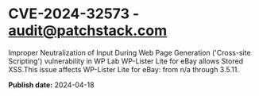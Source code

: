 # CVE-2024-32573 - audit@patchstack.com

Improper Neutralization of Input During Web Page Generation ('Cross-site Scripting') vulnerability in WP Lab WP-Lister Lite for eBay allows Stored XSS.This issue affects WP-Lister Lite for eBay: from n/a through 3.5.11.



**Publish date:** 2024-04-18
